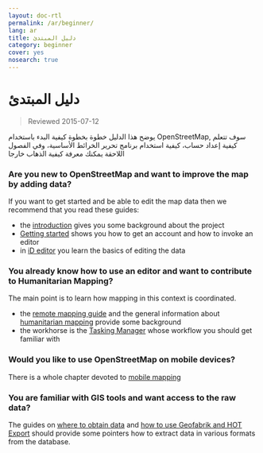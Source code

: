 ```yaml
---
layout: doc-rtl
permalink: /ar/beginner/
lang: ar
title: دليل المبتدئ
category: beginner
cover: yes
nosearch: true
---
```


دليل المبتدئ
================

> Reviewed 2015-07-12  

يوضح هذا الدليل خطوة بخطوة كيفية البدء باستخدام OpenStreetMap, سوف تتعلم كيفية إعداد حساب، كيفية استخدام برنامج تحرير الخرائط الأساسية، وفي الفصول اللاحقة يمكنك معرفة كيفية الذهاب خارجا 

### Are you new to OpenStreetMap and want to improve the map by adding data?

If you want to get started and be able to edit the map data then we recommend that you read these guides:
- the [introduction](/en/beginner/introduction/) gives you some background about the project
- [Getting started](/en/beginner/start-osm/) shows you how to get an account and how to invoke an editor
- in [iD editor](/en/beginner/id-editor/) you learn the basics of editing the data


### You already know how to use an editor and want to contribute to Humanitarian Mapping?

The main point is to learn how mapping in this context is coordinated.
- the [remote mapping guide](/en/coordination/HOT-Remote-Response-Guide/) and the general information about [humanitarian mapping](/en/coordination/humanitarian/) provide some background
- the workhorse is the [Tasking Manager](/en/coordination/tm-user/) whose workflow you should get familiar with

### Would you like to use OpenStreetMap on mobile devices?

There is a whole chapter devoted to [mobile mapping](/en/mobile-mapping/)


### You are familiar with GIS tools and want access to the raw data?

The guides on [where to obtain data](/en/osm-data/getting-data/) and [how to use Geofabrik and HOT Export](/en/osm-data/geofabrik-and-hot-export/) should provide some pointers how to extract data in various formats from the database.